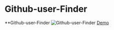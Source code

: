 # Github-user-Finder
**Github-user-Finder
![Github-user-Finder](https://i.ibb.co/55VzvBm/282698b6d1f6.jpg)
[Demo](https://git.io/JcURZ)
